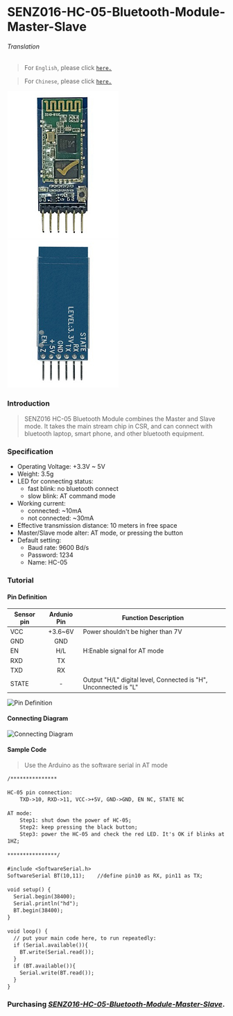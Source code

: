 # SENZ016-HC-05-Bluetooth-Module-Master-Slave

###### Translation

> For `English`, please click [`here.`](https://github.com/FizzyStudio/SENZ016-HC-05-Bluetooth-Module-Master-Slave/blob/master/README.md)

> For `Chinese`, please click [`here.`](https://github.com/FizzyStudio/SENZ016-HC-05-Bluetooth-Module-Master-Slave/blob/master/README_CN.md)

![](https://github.com/FizzyStudio/SENZ016-HC-05-Bluetooth-Module-Master-Slave/blob/master/pic/SENZ016_Front.jpg "SENZ016_Front")
![](https://github.com/FizzyStudio/SENZ016-HC-05-Bluetooth-Module-Master-Slave/blob/master/pic/SENZ016_Back.jpg "SENZ016_Back")


### Introduction


> SENZ016 HC-05 Bluetooth Module combines the Master and Slave mode. It takes the main stream chip in CSR, and can connect with bluetooth laptop, smart phone, and other bluetooth equipment.

### Specification

- Operating Voltage: +3.3V ~ 5V
- Weight: 3.5g
- LED for connecting status:
	- fast blink: no bluetooth connect
	- slow blink: AT command mode
- Working current: 
	- connected: ~10mA
	- not connected: ~30mA
- Effective transmission distance: 10 meters in free space
- Master/Slave mode alter: AT mode, or pressing the button
- Default setting:
	- Baud rate: 9600 Bd/s
	- Password: 1234
	- Name: HC-05

### Tutorial

#### Pin Definition

|Sensor pin|Ardunio Pin|Function Description|
|-|:-:|-|
|VCC|+3.6~6V|Power shouldn't be higher than 7V|
|GND|GND||
|EN|H/L|H:Enable signal for AT mode|
|RXD|TX||
|TXD|RX||
|STATE|-|Output "H/L" digital level, Connected is "H", Unconnected is "L"|


![](https://github.com/FizzyStudio/SENZ016-HC-05-Bluetooth-Module-Master-Slave/blob/master/pic/SENZ016_pin.jpg "Pin Definition") 

#### Connecting Diagram

![](https://github.com/FizzyStudio/SENZ016-HC-05-Bluetooth-Module-Master-Slave/blob/master/pic/SENZ016_connect.png "Connecting Diagram") 


#### Sample Code

> Use the Arduino as the software serial in AT mode

	/***************
	
	HC-05 pin connection:
		TXD->10, RXD->11, VCC->+5V, GND->GND, EN NC, STATE NC

	AT mode:
		Step1: shut down the power of HC-05;
		Step2: keep pressing the black button;
		Step3: power the HC-05 and check the red LED. It's OK if blinks at 1HZ;

	****************/

	#include <SoftwareSerial.h>
	SoftwareSerial BT(10,11);    //define pin10 as RX, pin11 as TX; 

	void setup() {
	  Serial.begin(38400);
	  Serial.println("hd");
	  BT.begin(38400);
	}

	void loop() {
	  // put your main code here, to run repeatedly:
	  if (Serial.available()){
	    BT.write(Serial.read());
	  }
	  if (BT.available()){
	    Serial.write(BT.read());
	  }
	}



### Purchasing [*SENZ016-HC-05-Bluetooth-Module-Master-Slave*](https://www.ebay.com/).
